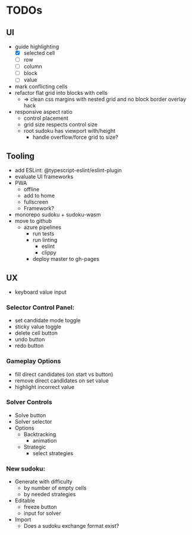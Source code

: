 # TODOs

## UI
- guide highlighting
  - [X] selected cell
  - [ ] row
  - [ ] column
  - [ ] block
  - [ ] value
- mark conflicting cells
- refactor flat grid into blocks with cells
  - => clean css margins with nested grid and no block border overlay hack
- responsive aspect ratio
  - control placement
  - grid size respects control size
  - root sudoku has viewport with/height
    - handle overflow/force grid to size?

## Tooling
- add ESLint: @typescript-eslint/eslint-plugin
- evaluate UI frameworks
- PWA
  - offline
  - add to home
  - fullscreen
  - Framework?
- monorepo sudoku + sudoku-wasm
- move to github
  - azure pipelines
    - run tests
    - run linting
      - eslint
      - clippy
    - deploy master to gh-pages

## UX
- keyboard value input

### Selector Control Panel:
- set candidate mode toggle
- sticky value toggle
- delete cell button
- undo button
- redo button
### Gameplay Options
- fill direct candidates (on start vs button)
- remove direct candidates on set value
- highlight incorrect value
### Solver Controls
- Solve button
- Solver selector
- Options
  - Backtracking
    - animation
  - Strategic
    - select strategies
### New sudoku:
- Generate with difficulty
  - by number of empty cells
  - by needed strategies
- Editable
  - freeze button
  - input for solver
- Import
  - Does a sudoku exchange format exist?
